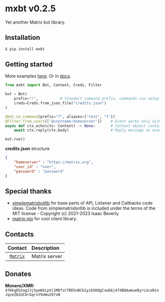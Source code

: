 # mxbt v0.2.5 

Yet another Matrix bot library.

## Installation

```sh
$ pip install mxbt
```

## Getting started

More examples [here](examples/). Or in [docs](https://librehub.codeberg.page/mxbt/).

```python
from mxbt import Bot, Context, Creds, Filter

bot = Bot(
    prefix="!",          # Standart command prefix, commands can setup it own prefix
    creds=Creds.from_json_file("credits.json")
)

@bot.on_command(prefix="?", aliases=["test", "t"])
@Filter.from_users(['@username:homeserver'])    # Event works only with this senders
async def ctx_echo(ctx: Context) -> None:       # Context object contains main info about event
    await ctx.reply(ctx.body)                   # Reply message to event room

bot.run()
```

**credits.json** structure
```json
{
    "homeserver" : "https://matrix.org",
    "user_id" : "user",
    "password" : "password"
}
```

## Special thanks

* [simplematrixbotlib](https://codeberg.org/imbev/simplematrixbotlib) for base parts of API, Listener and Callbacks code ideas. 
Code from simplematrixbotlib is included under the terms of the MIT license - Copyright (c) 2021-2023 Isaac Beverly
* [matrix-nio](https://github.com/poljar/matrix-nio) for cool client library.

## Contacts

| Contact                                               | Description       |
| :---:                                                 | :---              |
| [`Matrix`](https://matrix.to/#/#librehub:matrix.org)  | Matrix server     |

## Donates
**Monero/XMR:** `47KkgEb3agJJjSpeW1LpVi1M8fsCfREhnBCb1yib5KQgCxwb6j47XBQAamueByrLUceRinJqveZ82UCbrGqrsY9oNuZ97xN`


